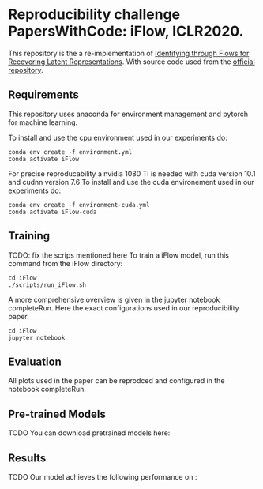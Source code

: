 # Reproducibility challenge PapersWithCode: iFlow, ICLR2020.

This repository is the a re-implementation of [Identifying through Flows for Recovering Latent Representations](https://arxiv.org/abs/1909.12555). 
With source code used from the [official repository](https://github.com/MathsXDC/iFlow).

## Requirements
This repository uses anaconda for environment management and pytorch for machine learning.

To install and use the cpu environment used in our experiments do:
```
conda env create -f environment.yml
conda activate iFlow
```
For precise reproducability a nvidia 1080 Ti is needed with cuda version 10.1 and cudnn version 7.6
To install and use the cuda environement used in our experiments do:
```
conda env create -f environment-cuda.yml
conda activate iFlow-cuda
```

## Training
TODO: fix the scrips mentioned here
To train a iFlow model, run this command from the iFlow directory:

```train
cd iFlow
./scripts/run_iFlow.sh
```

A more comprehensive overview is given in the jupyter notebook completeRun. Here the exact configurations used in our reproducibility paper.
```completerun
cd iFlow
jupyter notebook
```
## Evaluation

All plots used in the paper can be reprodced and configured in the notebook completeRun.

## Pre-trained Models
TODO
You can download pretrained models here:

<!---- [My awesome model](https://drive.google.com/mymodel.pth) trained on ImageNet using parameters x,y,z. --->

<!---- >📋  Give a link to where/how the pretrained models can be downloaded and how they were trained (if applicable).  Alternatively you can have an additional column in your results table with a link to the models. --->

## Results
TODO
Our model achieves the following performance on :

<!----### [Image Classification on ImageNet](https://paperswithcode.com/sota/image-classification-on-imagenet)

<!----| Model name         | Top 1 Accuracy  | Top 5 Accuracy |
<!----| ------------------ |---------------- | -------------- |
<!----| My awesome model   |     85%         |      95%       |

<!---- >📋  Include a table of results from your paper, and link back to the leaderboard for clarity and context. If your main result is a figure, include that figure and link to the command or notebook to reproduce it. 


<!----## Contributing

<!---- >📋  Pick a licence and describe how to contribute to your code repository. 
